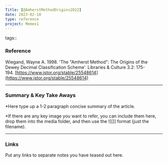 ```yaml
---
Title: [@AmherstMethodOrigins2022]
date: 2023-02-10
type: reference
project: Memex1
---
```


tags:: 

### Reference 

Wiegand, Wayne A. 1998. 'The "Amherst Method": The Origins of the Dewey Decimal Classification Scheme'. Libraries & Culture 3.2: 175-194. [https://www.jstor.org/stable/25548614](https://www.jstor.org/stable/25548614)

---

### Summary & Key Take Aways

*Here type up a 1-2 paragraph concise summary of the article. 

*If there are any key image you want to refer, you can include them here, drop them into the media folder, and then use the ![[]] format (just the filename).

--- 

### Links
Put any links to separate notes you have teased out here.